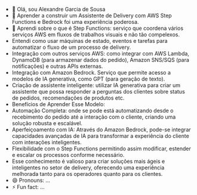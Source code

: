 - 👋 Olá, sou Alexandre Garcia de Sousa
- 👀 Aprender a construir um Assistente de Delivery com AWS Step Functions e Bedrock foi uma experiência poderosa.
- 🌱 Aprendi sobre o que é Step Functions: serviço que coordena vários serviços AWS em fluxos de trabalhos visuais e não tão compelexos.
- Entendi como usar máquinas de estado, eventos e tarefas para automatizar o fluxo de um processo de delivery.
- Integração com outros serviços AWS: como integrar com AWS Lambda, DynamoDB (para armazenar dados do pedido), Amazon SNS/SQS (para notificações) e outras APIs externas.
- Integração com Amazon Bedrock. Serviço que permite acesso a modelos de IA generativa, como GPT (para geração de texto).
- Criação de assistente inteligente: utilizar IA generativa para criar um assistente que possa responder a perguntas dos clientes sobre status de pedidos, recomendações de produtos etc.
- Benefícios de Aprender Esse Modelo:
- Automação Completa: onde se pode está automatizando desde o recebimento do pedido até a interação com o cliente, criando uma solução robusta e escalável.
- Aperfeiçoamento com IA: Através do Amazon Bedrock, pode-se integrar capacidades avançadas de IA para transformar a experiência do cliente com interações inteligentes.
- Flexibilidade com o Step Functions permitindo assim modificar, estender e escalar os processos conforme necessário.
- Esse conhecimento é valioso para criar soluções mais ágeis e inteligentes no setor de delivery, oferecendo uma experiência melhorada tanto para os operadores quanto para os clientes.
- 😄 Pronouns: ...
- ⚡ Fun fact: ...

<!---
alxgsousa/alxgsousa is a ✨ special ✨ repository because its `README.md` (this file) appears on your GitHub profile.
You can click the Preview link to take a look at your changes.
--->
